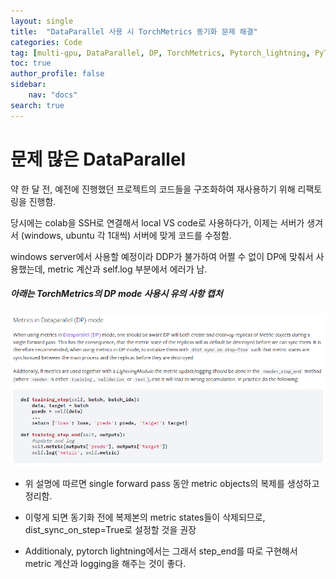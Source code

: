 ```yaml
---
layout: single
title:  "DataParallel 사용 시 TorchMetrics 동기화 문제 해결"
categories: Code
tag: [multi-gpu, DataParallel, DP, TorchMetrics, Pytorch_lightning, PyTorch]
toc: true
author_profile: false
sidebar:
    nav: "docs"
search: true
---
```




# 문제 많은 DataParallel





약 한 달 전, 예전에 진행했던 프로젝트의 코드들을 구조화하여 재사용하기 위해 리팩토링을 진행함.

당시에는 colab을 SSH로 연결해서 local VS code로 사용하다가, 이제는 서버가 생겨서 (windows, ubuntu 각 1대씩) 서버에 맞게 코드를 수정함.

windows server에서 사용할 예정이라 DDP가 불가하여 어쩔 수 없이 DP에 맞춰서 사용했는데, metric 계산과 self.log 부분에서 에러가 남.



##### 아래는 TorchMetrics의 DP mode 사용시 유의 사항 캡처

![dp_metric](../images/2022-11-18-second/dp_metric.png)



+ 위 설명에 따르면 single forward pass 동안 metric objects의 복제를 생성하고 정리함.

+ 이렇게 되면 동기화 전에 복제본의 metric states들이 삭제되므로, dist_sync_on_step=True로 설정할 것을 권장

+ Additionaly, pytorch lightning에서는 그래서 step_end를 따로 구현해서 metric 계산과 logging을 해주는 것이 좋다.